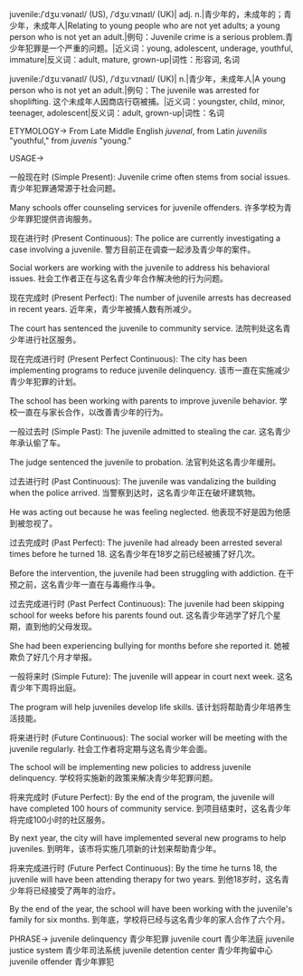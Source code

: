 juvenile:/ˈdʒuːvənaɪl/ (US), /ˈdʒuːvɪnaɪl/ (UK)| adj. n.|青少年的，未成年的；青少年，未成年人|Relating to young people who are not yet adults; a young person who is not yet an adult.|例句：Juvenile crime is a serious problem.青少年犯罪是一个严重的问题。|近义词：young, adolescent, underage, youthful, immature|反义词：adult, mature, grown-up|词性：形容词, 名词

juvenile:/ˈdʒuːvənaɪl/ (US), /ˈdʒuːvɪnaɪl/ (UK)| n.|青少年，未成年人|A young person who is not yet an adult.|例句：The juvenile was arrested for shoplifting.  这个未成年人因商店行窃被捕。|近义词：youngster, child, minor, teenager, adolescent|反义词：adult, grown-up|词性：名词


ETYMOLOGY->
From Late Middle English *juvenal*, from Latin *juvenilis* "youthful," from *juvenis* "young."

USAGE->

一般现在时 (Simple Present):
Juvenile crime often stems from social issues. 青少年犯罪通常源于社会问题。

Many schools offer counseling services for juvenile offenders. 许多学校为青少年罪犯提供咨询服务。


现在进行时 (Present Continuous):
The police are currently investigating a case involving a juvenile. 警方目前正在调查一起涉及青少年的案件。

Social workers are working with the juvenile to address his behavioral issues. 社会工作者正在与这名青少年合作解决他的行为问题。


现在完成时 (Present Perfect):
The number of juvenile arrests has decreased in recent years. 近年来，青少年被捕人数有所减少。

The court has sentenced the juvenile to community service. 法院判处这名青少年进行社区服务。


现在完成进行时 (Present Perfect Continuous):
The city has been implementing programs to reduce juvenile delinquency. 该市一直在实施减少青少年犯罪的计划。

The school has been working with parents to improve juvenile behavior. 学校一直在与家长合作，以改善青少年的行为。


一般过去时 (Simple Past):
The juvenile admitted to stealing the car.  这名青少年承认偷了车。

The judge sentenced the juvenile to probation. 法官判处这名青少年缓刑。


过去进行时 (Past Continuous):
The juvenile was vandalizing the building when the police arrived. 当警察到达时，这名青少年正在破坏建筑物。

He was acting out because he was feeling neglected. 他表现不好是因为他感到被忽视了。


过去完成时 (Past Perfect):
The juvenile had already been arrested several times before he turned 18. 这名青少年在18岁之前已经被捕了好几次。

Before the intervention, the juvenile had been struggling with addiction. 在干预之前，这名青少年一直在与毒瘾作斗争。


过去完成进行时 (Past Perfect Continuous):
The juvenile had been skipping school for weeks before his parents found out. 这名青少年逃学了好几个星期，直到他的父母发现。

She had been experiencing bullying for months before she reported it. 她被欺负了好几个月才举报。


一般将来时 (Simple Future):
The juvenile will appear in court next week.  这名青少年下周将出庭。

The program will help juveniles develop life skills. 该计划将帮助青少年培养生活技能。


将来进行时 (Future Continuous):
The social worker will be meeting with the juvenile regularly. 社会工作者将定期与这名青少年会面。

The school will be implementing new policies to address juvenile delinquency. 学校将实施新的政策来解决青少年犯罪问题。


将来完成时 (Future Perfect):
By the end of the program, the juvenile will have completed 100 hours of community service. 到项目结束时，这名青少年将完成100小时的社区服务。

By next year, the city will have implemented several new programs to help juveniles. 到明年，该市将实施几项新的计划来帮助青少年。


将来完成进行时 (Future Perfect Continuous):
By the time he turns 18, the juvenile will have been attending therapy for two years. 到他18岁时，这名青少年将已经接受了两年的治疗。

By the end of the year, the school will have been working with the juvenile's family for six months. 到年底，学校将已经与这名青少年的家人合作了六个月。


PHRASE->
juvenile delinquency  青少年犯罪
juvenile court  青少年法庭
juvenile justice system  青少年司法系统
juvenile detention center  青少年拘留中心
juvenile offender  青少年罪犯
